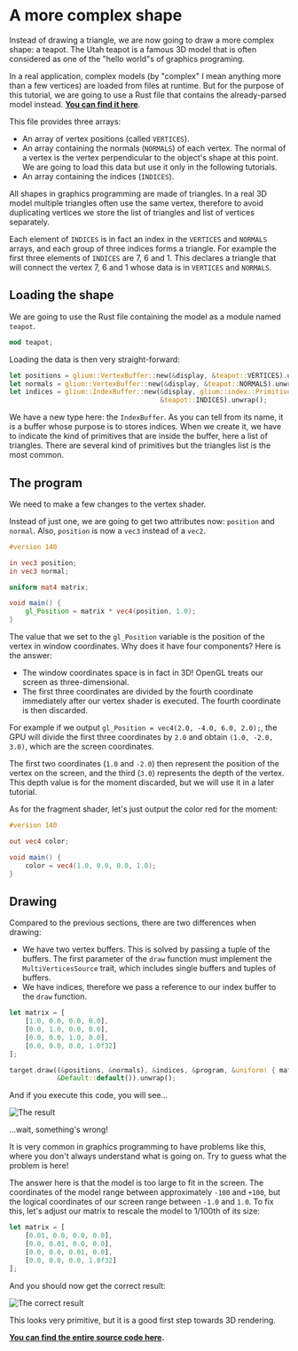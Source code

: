 # A more complex shape

Instead of drawing a triangle, we are now going to draw a more complex shape: a teapot.
The Utah teapot is a famous 3D model that is often considered as one of the "hello world"s of
graphics programing.

In a real application, complex models (by "complex" I mean anything more than a few vertices)
are loaded from files at runtime. But for the purpose of this tutorial, we are going to use a Rust
file that contains the already-parsed model instead.
[**You can find it here**](tuto-07-teapot.rs).

This file provides three arrays:

 - An array of vertex positions (called `VERTICES`).
 - An array containing the normals (`NORMALS`) of each vertex. The normal of a vertex is
   the vertex perpendicular to the object's shape at this point. We are going to load this data
   but use it only in the following tutorials.
 - An array containing the indices (`INDICES`).

All shapes in graphics programming are made of triangles. In a real 3D model multiple triangles
often use the same vertex, therefore to avoid duplicating vertices we store the list of triangles
and list of vertices separately.

Each element of `INDICES` is in fact an index in the `VERTICES` and `NORMALS` arrays, and each
group of three indices forms a triangle. For example the first three elements of `INDICES` are
7, 6 and 1. This declares a triangle that will connect the vertex 7, 6 and 1 whose data is
in `VERTICES` and `NORMALS`.

## Loading the shape

We are going to use the Rust file containing the model as a module named `teapot`.

```rust
mod teapot;
```

Loading the data is then very straight-forward:

```rust
let positions = glium::VertexBuffer::new(&display, &teapot::VERTICES).unwrap();
let normals = glium::VertexBuffer::new(&display, &teapot::NORMALS).unwrap();
let indices = glium::IndexBuffer::new(&display, glium::index::PrimitiveType::TrianglesList,
                                      &teapot::INDICES).unwrap();
```

We have a new type here: the `IndexBuffer`. As you can tell from its name, it is a buffer whose
purpose is to stores indices.
When we create it, we have to indicate the kind of primitives that are inside the buffer, here a
list of triangles. There are several kind of primitives but the triangles list is the
most common.

## The program

We need to make a few changes to the vertex shader.

Instead of just one, we are going to get two attributes now: `position` and `normal`.
Also, `position` is now a `vec3` instead of a `vec2`.

```glsl
#version 140

in vec3 position;
in vec3 normal;

uniform mat4 matrix;

void main() {
    gl_Position = matrix * vec4(position, 1.0);
}
```

The value that we set to the `gl_Position` variable is the position of the vertex in window
coordinates. Why does it have four components? Here is the answer:

 - The window coordinates space is in fact in 3D! OpenGL treats our screen as three-dimensional.
 - The first three coordinates are divided by the fourth coordinate immediately after our vertex
   shader is executed. The fourth coordinate is then discarded.

For example if we output `gl_Position = vec4(2.0, -4.0, 6.0, 2.0);`, the GPU will divide the
first three coordinates by `2.0` and obtain `(1.0, -2.0, 3.0)`, which are the screen coordinates.

The first two coordinates (`1.0` and `-2.0`) then represent the position of the vertex on the
screen, and the third (`3.0`) represents the depth of the vertex. This depth value is for the
moment discarded, but we will use it in a later tutorial.

As for the fragment shader, let's just output the color red for the moment:

```glsl
#version 140

out vec4 color;

void main() {
    color = vec4(1.0, 0.0, 0.0, 1.0);
}
```

## Drawing

Compared to the previous sections, there are two differences when drawing:

 - We have two vertex buffers. This is solved by passing a tuple of the buffers. The first
   parameter of the `draw` function must implement the `MultiVerticesSource` trait, which
   includes single buffers and tuples of buffers.
 - We have indices, therefore we pass a reference to our index buffer to the `draw`
   function.

```rust
let matrix = [
    [1.0, 0.0, 0.0, 0.0],
    [0.0, 1.0, 0.0, 0.0],
    [0.0, 0.0, 1.0, 0.0],
    [0.0, 0.0, 0.0, 1.0f32]
];

target.draw((&positions, &normals), &indices, &program, &uniform! { matrix: matrix },
            &Default::default()).unwrap();
```

And if you execute this code, you will see...

![The result](tuto-07-wrong.png)

...wait, something's wrong!

It is very common in graphics programming to have problems like this, where you don't always
understand what is going on. Try to guess what the problem is here!

The answer here is that the model is too large to fit in the screen. The coordinates of
the model range between approximately `-100` and `+100`, but the logical coordinates of our screen
range between `-1.0` and `1.0`. To fix this, let's adjust our matrix to rescale the model to
1/100th of its size:

```rust
let matrix = [
    [0.01, 0.0, 0.0, 0.0],
    [0.0, 0.01, 0.0, 0.0],
    [0.0, 0.0, 0.01, 0.0],
    [0.0, 0.0, 0.0, 1.0f32]
];
```

And you should now get the correct result:

![The correct result](tuto-07-correct.png)

This looks very primitive, but it is a good first step towards 3D rendering.

**[You can find the entire source code here](https://github.com/glium/glium/blob/master/examples/tutorial-07.rs).**
